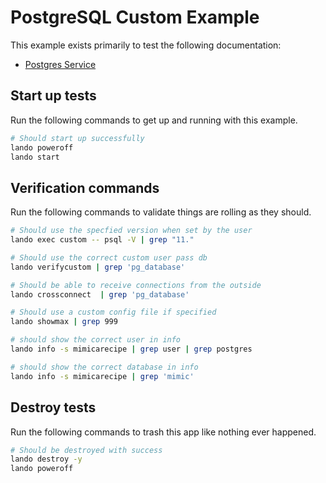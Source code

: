 # PostgreSQL Custom Example

This example exists primarily to test the following documentation:

* [Postgres Service](https://docs.devwithlando.io/tutorials/postgres.html)

## Start up tests

Run the following commands to get up and running with this example.

```bash
# Should start up successfully
lando poweroff
lando start
```

## Verification commands

Run the following commands to validate things are rolling as they should.

```bash
# Should use the specfied version when set by the user
lando exec custom -- psql -V | grep "11."

# Should use the correct custom user pass db
lando verifycustom | grep 'pg_database'

# Should be able to receive connections from the outside
lando crossconnect  | grep 'pg_database'

# Should use a custom config file if specified
lando showmax | grep 999

# should show the correct user in info
lando info -s mimicarecipe | grep user | grep postgres

# should show the correct database in info
lando info -s mimicarecipe | grep 'mimic'
```

## Destroy tests

Run the following commands to trash this app like nothing ever happened.

```bash
# Should be destroyed with success
lando destroy -y
lando poweroff
```
